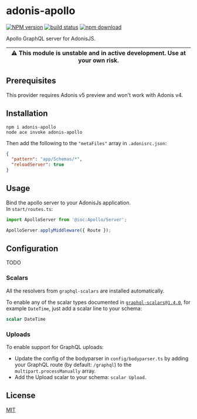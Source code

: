 # adonis-apollo

[![NPM version][npm-image]][npm-url]
[![build status][ci-image]][ci-url]
[![npm download][download-image]][download-url]

Apollo GraphQL server for AdonisJS.

| :warning: This module is unstable and in active development. Use at your own risk. |
| --- |

## Prerequisites

This provider requires Adonis v5 preview and won't work with Adonis v4.

## Installation

```console
npm i adonis-apollo
node ace invoke adonis-apollo
```

Then add the following to the `"metaFiles"` array in `.adonisrc.json`:

```json
{
  "pattern": "app/Schemas/*",
  "reloadServer": true
}
```

## Usage

Bind the apollo server to your AdonisJs application.  
In `start/routes.ts`:

```ts
import ApolloServer from '@ioc:Apollo/Server';

ApolloServer.applyMiddleware({ Route });
```

## Configuration

TODO

### Scalars

All the resolvers from `graphql-scalars` are installed automatically.

To enable any of the scalar types documented in [`graphql-scalars@1.4.0`](https://github.com/Urigo/graphql-scalars/tree/v1.4.0),
for example `DateTime`, just add a scalar line to your schema:

```graphql
scalar DateTime
```

### Uploads

To enable support for GraphQL uploads:

- Update the config of the bodyparser in `config/bodyparser.ts` by adding your GraphQL route (by default: `/graphql`) to the `multipart.processManually` array.
- Add the Upload scalar to your schema: `scalar Upload`.

## License

[MIT](./LICENSE)

[npm-image]: https://img.shields.io/npm/v/adonis-apollo.svg
[npm-url]: https://www.npmjs.com/package/adonis-apollo
[ci-image]: https://github.com/zakodium/adonis-datadrive/workflows/Node.js%20CI/badge.svg?branch=master
[ci-url]: https://github.com/zakodium/adonis-datadrive/actions?query=workflow%3A%22Node.js+CI%22
[download-image]: https://img.shields.io/npm/dm/adonis-apollo.svg
[download-url]: https://www.npmjs.com/package/adonis-apollo

